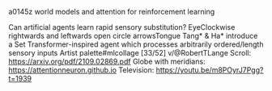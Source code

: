 a0145z
world models and attention for reinforcement learning

Can artificial agents learn rapid sensory substitution? EyeClockwise rightwards and leftwards open circle arrowsTongue Tang* & Ha* introduce a Set Transformer-inspired agent which processes arbitrarily ordered/length sensory inputs Artist palette#mlcollage [33/52] v/@RobertTLange
Scroll: https://arxiv.org/pdf/2109.02869.pdf
Globe with meridians: https://attentionneuron.github.io
Television: https://youtu.be/m8POyrJ7Pgg?t=1939

